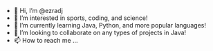 - 👋 Hi, I’m @ezradj
- 👀 I’m interested in sports, coding, and science!
- 🌱 I’m currently learning Java, Python, and more popular languages!
- 💞️ I’m looking to collaborate on any types of projects in Java!
- 📫 How to reach me ...

<!---
ezradj/ezradj is a ✨ special ✨ repository because its `README.md` (this file) appears on your GitHub profile.
You can click the Preview link to take a look at your changes.
--->
